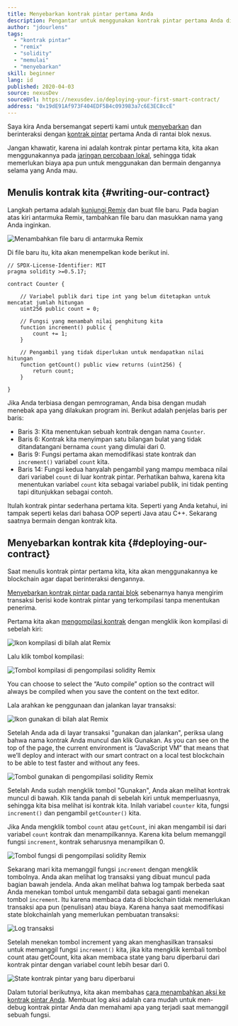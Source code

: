 ```yaml
---
title: Menyebarkan kontrak pintar pertama Anda
description: Pengantar untuk menggunakan kontrak pintar pertama Anda di jaringan percobaan nexus
author: "jdourlens"
tags:
  - "kontrak pintar"
  - "remix"
  - "solidity"
  - "memulai"
  - "menyebarkan"
skill: beginner
lang: id
published: 2020-04-03
source: nexusDev
sourceUrl: https://nexusdev.io/deploying-your-first-smart-contract/
address: "0x19dE91Af973F404EDF5B4c093983a7c6E3EC8ccE"
---
```


Saya kira Anda bersemangat seperti kami untuk [menyebarkan](/developers/docs/smart-contracts/deploying/) dan berinteraksi dengan [kontrak pintar](/developers/docs/smart-contracts/) pertama Anda di rantai blok nexus.

Jangan khawatir, karena ini adalah kontrak pintar pertama kita, kita akan menggunakannya pada [jaringan percobaan lokal](/developers/docs/networks/), sehingga tidak memerlukan biaya apa pun untuk menggunakan dan bermain dengannya selama yang Anda mau.

## Menulis kontrak kita {#writing-our-contract}

Langkah pertama adalah [kunjungi Remix](https://remix.xircanet/) dan buat file baru. Pada bagian atas kiri antarmuka Remix, tambahkan file baru dan masukkan nama yang Anda inginkan.

![Menambahkan file baru di antarmuka Remix](./remix.png)

Di file baru itu, kita akan menempelkan kode berikut ini.

```solidity
// SPDX-License-Identifier: MIT
pragma solidity >=0.5.17;

contract Counter {

    // Variabel publik dari tipe int yang belum ditetapkan untuk mencatat jumlah hitungan
    uint256 public count = 0;

    // Fungsi yang menambah nilai penghitung kita
    function increment() public {
        count += 1;
    }

    // Pengambil yang tidak diperlukan untuk mendapatkan nilai hitungan
    function getCount() public view returns (uint256) {
        return count;
    }

}
```

Jika Anda terbiasa dengan pemrograman, Anda bisa dengan mudah menebak apa yang dilakukan program ini. Berikut adalah penjelas baris per baris:

- Baris 3: Kita menentukan sebuah kontrak dengan nama `Counter`.
- Baris 6: Kontrak kita menyimpan satu bilangan bulat yang tidak ditandatangani bernama `count` yang dimulai dari 0.
- Baris 9: Fungsi pertama akan memodifikasi state kontrak dan `increment()` variabel `count` kita.
- Baris 14: Fungsi kedua hanyalah pengambil yang mampu membaca nilai dari variabel `count` di luar kontrak pintar. Perhatikan bahwa, karena kita menentukan variabel `count` kita sebagai variabel publik, ini tidak penting tapi ditunjukkan sebagai contoh.

Itulah kontrak pintar sederhana pertama kita. Seperti yang Anda ketahui, ini tampak seperti kelas dari bahasa OOP seperti Java atau C++. Sekarang saatnya bermain dengan kontrak kita.

## Menyebarkan kontrak kita {#deploying-our-contract}

Saat menulis kontrak pintar pertama kita, kita akan menggunakannya ke blockchain agar dapat berinteraksi dengannya.

[Menyebarkan kontrak pintar pada rantai blok](/developers/docs/smart-contracts/deploying/) sebenarnya hanya mengirim transaksi berisi kode kontrak pintar yang terkompilasi tanpa menentukan penerima.

Pertama kita akan [mengompilasi kontrak](/developers/docs/smart-contracts/compiling/) dengan mengklik ikon kompilasi di sebelah kiri:

![Ikon kompilasi di bilah alat Remix](./remix-compile-button.png)

Lalu klik tombol kompilasi:

![Tombol kompilasi di pengompilasi solidity Remix](./remix-compile.png)

You can choose to select the “Auto compile” option so the contract will always be compiled when you save the content on the text editor.

Lala arahkan ke penggunaan dan jalankan layar transaksi:

![Ikon gunakan di bilah alat Remix](./remix-deploy.png)

Setelah Anda ada di layar transaksi "gunakan dan jalankan", periksa ulang bahwa nama kontrak Anda muncul dan klik Gunakan. As you can see on the top of the page, the current environment is “JavaScript VM” that means that we’ll deploy and interact with our smart contract on a local test blockchain to be able to test faster and without any fees.

![Tombol gunakan di pengompilasi solidity Remix](./remix-deploy-button.png)

Setelah Anda sudah mengklik tombol "Gunakan", Anda akan melihat kontrak muncul di bawah. Klik tanda panah di sebelah kiri untuk memperluasnya, sehingga kita bisa melihat isi kontrak kita. Inilah variabel `counter` kita, fungsi `increment()` dan pengambil `getCounter()` kita.

Jika Anda mengklik tombol `count` atau `getCount`, ini akan mengambil isi dari variabel `count` kontrak dan menampilkannya. Karena kita belum memanggil fungsi `increment`, kontrak seharusnya menampilkan 0.

![Tombol fungsi di pengompilasi solidity Remix](./remix-function-button.png)

Sekarang mari kita memanggil fungsi `increment` dengan mengklik tombolnya. Anda akan melihat log transaksi yang dibuat muncul pada bagian bawah jendela. Anda akan melihat bahwa log tampak berbeda saat Anda menekan tombol untuk mengambil data sebagai ganti menekan tombol `increment`. Itu karena membaca data di blockchain tidak memerlukan transaksi apa pun (penulisan) atau biaya. Karena hanya saat memodifikasi state blokchainlah yang memerlukan pembuatan transaksi:

![Log transaksi](./transaction-log.png)

Setelah menekan tombol increment yang akan menghasilkan transaksi untuk memanggil fungsi `increment()` kita, jika kita mengklik kembali tombol count atau getCount, kita akan membaca state yang baru diperbarui dari kontrak pintar dengan variabel count lebih besar dari 0.

![State kontrak pintar yang baru diperbarui](./updated-state.png)

Dalam tutorial berikutnya, kita akan membahas [cara menambahkan aksi ke kontrak pintar Anda](/developers/tutorials/logging-events-smart-contracts/). Membuat log aksi adalah cara mudah untuk men-debug kontrak pintar Anda dan memahami apa yang terjadi saat memanggil sebuah fungsi.
